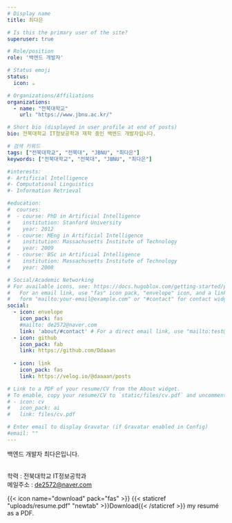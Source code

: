 ```yaml
---
# Display name
title: 최다은

# Is this the primary user of the site?
superuser: true

# Role/position
role: '백엔드 개발자'

# Status emoji
status:
  icon: ☕️

# Organizations/Affiliations
organizations:
  - name: "전북대학교"
    url: "https://www.jbnu.ac.kr/"

# Short bio (displayed in user profile at end of posts)
bio: 전북대학교 IT정보공학과 재학 중인 백엔드 개발자입니다.

# 검색 키워드
tags: ["전북대학교", "전북대", "JBNU", "최다은"]
keywords: ["전북대학교", "전북대", "JBNU", "최다은"]

#interests:
#- Artificial Intelligence
#- Computational Linguistics
#- Information Retrieval

#education:
#  courses:
#  - course: PhD in Artificial Intelligence
#    institution: Stanford University
#    year: 2012
#  - course: MEng in Artificial Intelligence
#    institution: Massachusetts Institute of Technology
#    year: 2009
#  - course: BSc in Artificial Intelligence
#    institution: Massachusetts Institute of Technology
#    year: 2008

# Social/Academic Networking
# For available icons, see: https://docs.hugoblox.com/getting-started/page-builder/#icons
#   For an email link, use "fas" icon pack, "envelope" icon, and a link in the
#   form "mailto:your-email@example.com" or "#contact" for contact widget.
social:
  - icon: envelope
    icon_pack: fas
    #mailto: de2572@naver.com
    link: 'about/#contact' # For a direct email link, use "mailto:test@example.org".
  - icon: github
    icon_pack: fab
    link: https://github.com/Ddaaan
  
  - icon: link
    icon_pack: fas
    link: https://velog.io/@daaaan/posts

# Link to a PDF of your resume/CV from the About widget.
# To enable, copy your resume/CV to `static/files/cv.pdf` and uncomment the lines below.
# - icon: cv
#   icon_pack: ai
#   link: files/cv.pdf

# Enter email to display Gravatar (if Gravatar enabled in Config)
#email: ""
---
```


백엔드 개발자 최다은입니다. <br><br>

학력 : 전북대학교 IT정보공학과 <br>
메일주소 : de2572@naver.com

{{< icon name="download" pack="fas" >}} {{< staticref "uploads/resume.pdf" "newtab" >}}Download{{< /staticref >}} my resumé as a PDF.
